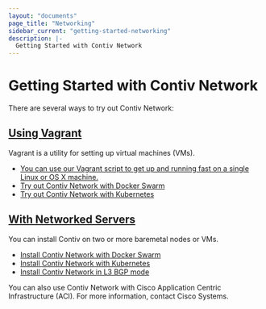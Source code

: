 ```yaml
---
layout: "documents"
page_title: "Networking"
sidebar_current: "getting-started-networking"
description: |-
  Getting Started with Contiv Network
---
```


# Getting Started with Contiv Network

There are several ways to try out Contiv Network:

## [Using Vagrant](/documents/gettingStarted/networking/vagrant.html)
Vagrant is a utility for setting up virtual machines (VMs).

- [You can use our Vagrant script to get up and running fast on a single Linux or OS X machine.](/documents/gettingStarted/networking/vagrant.html)
- [Try out Contiv Network with Docker Swarm](/documents/gettingStarted/networking/swarm.html)
- [Try out Contiv Network with Kubernetes](/documents/gettingStarted/networking/k8s.html)

## [With Networked Servers](/documents/gettingStarted/networking/installation.html)
You can install Contiv on two or more baremetal nodes or VMs.

- [Install Contiv Network with Docker Swarm](/documents/gettingStarted/networking/swarm.html)
- [Install Contiv Network with Kubernetes](/documents/gettingStarted/networking/k8s.html)
- [Install Contiv Network in L3 BGP mode](/documents/gettingStarted/networking/bgp.html)

You can also use Contiv Network with Cisco Application Centric Infrastructure (ACI). For more information,
contact Cisco Systems.
